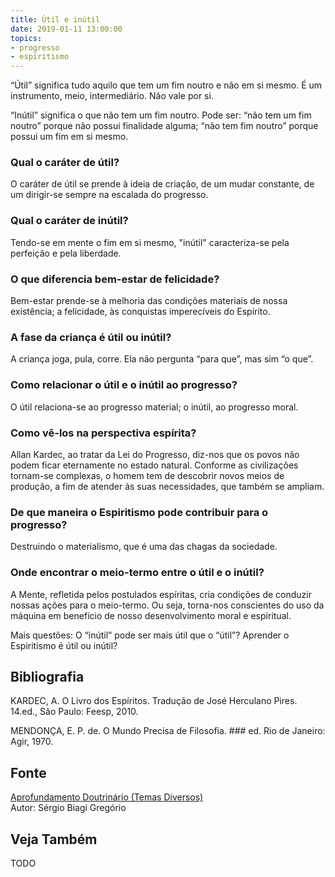 ```yaml
---
title: Útil e inútil
date: 2019-01-11 13:00:00
topics: 
- progresso
- espiritismo
---
```



“Útil” significa tudo aquilo que tem um fim noutro e não em si mesmo. É
um instrumento, meio, intermediário. Não vale por si.

“Inútil” significa o que não tem um fim noutro. Pode ser: “não tem um
fim noutro” porque não possui finalidade alguma; “não tem fim noutro”
porque possui um fim em si mesmo.

### Qual o caráter de útil?
O caráter de útil se prende à ideia de criação, de um mudar constante,
de um dirigir-se sempre na escalada do progresso.

### Qual o caráter de inútil?
Tendo-se em mente o fim em si mesmo, "inútil" caracteriza-se pela
perfeição e pela liberdade.

### O que diferencia bem-estar de felicidade?
Bem-estar prende-se à melhoria das condições materiais de nossa
existência; a felicidade, às conquistas imperecíveis do Espírito.

### A fase da criança é útil ou inútil?
A criança joga, pula, corre. Ela não pergunta “para que”, mas sim “o
que”.

### Como relacionar o útil e o inútil ao progresso?
O útil relaciona-se ao progresso material; o inútil, ao progresso moral.

### Como vê-los na perspectiva espírita?
Allan Kardec, ao tratar da Lei do Progresso, diz-nos que os povos não
podem ficar eternamente no estado natural. Conforme as civilizações
tornam-se complexas, o homem tem de descobrir novos meios de produção, a
fim de atender às suas necessidades, que também se ampliam.

### De que maneira o Espiritismo pode contribuir para o progresso?
Destruindo o materialismo, que é uma das chagas da sociedade.

### Onde encontrar o meio-termo entre o útil e o inútil?
A Mente, refletida pelos postulados espíritas, cria condições de
conduzir nossas ações para o meio-termo. Ou seja, torna-nos conscientes
do uso da máquina em benefício de nosso desenvolvimento moral e
espiritual.

Mais questões: O “inútil” pode ser mais útil que o “útil”? Aprender o
Espiritismo é útil ou inútil?

## Bibliografia

KARDEC, A. O Livro dos Espíritos. Tradução de José Herculano Pires.
14.ed., São Paulo: Feesp, 2010.

MENDONÇA, E. P. de. O Mundo Precisa de Filosofia. ### ed. Rio de
Janeiro: Agir, 1970.

## Fonte
[Aprofundamento Doutrinário (Temas Diversos)](https://sites.google.com/view/aprofundamentodoutrinario/útil-e-inútil)  
Autor: Sérgio Biagi Gregório



## Veja Também
TODO


